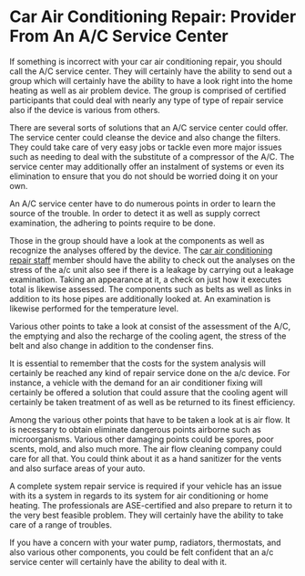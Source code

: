 # Car Air Conditioning Repair: Provider From An A/C Service Center

If something is incorrect with your car air conditioning repair, you should call the A/C service center. They will certainly have the ability to send out a group which will certainly have the ability to have a look right into the home heating as well as air problem device. The group is comprised of certified participants that could deal with nearly any type of type of repair service also if the device is various from others.

There are several sorts of solutions that an A/C service center could offer. The service center could cleanse the device and also change the filters. They could take care of very easy jobs or tackle even more major issues such as needing to deal with the substitute of a compressor of the A/C. The service center may additionally offer an instalment of systems or even its elimination to ensure that you do not should be worried doing it on your own.

An A/C service center have to do numerous points in order to learn the source of the trouble. In order to detect it as well as supply correct examination, the adhering to points require to be done.

Those in the group should have a look at the components as well as recognize the analyses offered by the device. The [car air conditioning repair staff](https://sandgateautoelectrics.com.au/services/car-air-conditioning-repair/) member should have the ability to check out the analyses on the stress of the a/c unit also see if there is a leakage by carrying out a leakage examination. Taking an appearance at it, a check on just how it executes total is likewise assessed. The components such as belts as well as links in addition to its hose pipes are additionally looked at. An examination is likewise performed for the temperature level.

Various other points to take a look at consist of the assessment of the A/C, the emptying and also the recharge of the cooling agent, the stress of the belt and also change in addition to the condenser fins.

It is essential to remember that the costs for the system analysis will certainly be reached any kind of repair service done on the a/c device. For instance, a vehicle with the demand for an air conditioner fixing will certainly be offered a solution that could assure that the cooling agent will certainly be taken treatment of as well as be returned to its finest efficiency.

Among the various other points that have to be taken a look at is air flow. It is necessary to obtain eliminate dangerous points airborne such as microorganisms. Various other damaging points could be spores, poor scents, mold, and also much more. The air flow cleaning company could care for all that. You could think about it as a hand sanitizer for the vents and also surface areas of your auto.

A complete system repair service is required if your vehicle has an issue with its a system in regards to its system for air conditioning or home heating. The professionals are ASE-certified and also prepare to return it to the very best feasible problem. They will certainly have the ability to take care of a range of troubles.

If you have a concern with your water pump, radiators, thermostats, and also various other components, you could be felt confident that an a/c service center will certainly have the ability to deal with it.
